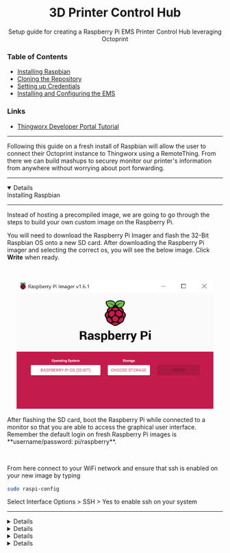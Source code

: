<h1 align="center">3D Printer Control Hub</h1>
<p align="center">Setup guide for creating a Raspberry Pi EMS Printer Control Hub leveraging Octoprint</p> 


### Table of Contents  
* [Installing Raspbian](#raspbian)
* [Cloning the Repository](#printerControl)
* [Setting up Credentials](#keys)
* [Installing and Configuring the EMS](#ems)

### Links
* [Thingworx Developer Portal Tutorial](https://developer.thingworx.com/resources/guides/thingworx-raspberry-pi-quickstart)
---
Following this guide on a fresh install of Raspbian will allow the user to connect their Octoprint instance to Thingworx using a RemoteThing. From there we can build mashups to securey monitor
our printer's information from anywhere without worrying about port forwarding. 

---





<a name="raspbian"/>

<details open>
<summary>Installing Raspbian</summary>

---
  
<p>
Instead of hosting a precompiled image, we are going to go through the steps to build your own custom image on the Raspberry Pi.

You will need to download the Raspberry Pi Imager and flash the 32-Bit Raspbian OS onto a new SD card. After downloading the Raspberry Pi imager and selecting the correct os, you will see the below image. Click **Write** when ready.
</p>
<br>

<p align="center">
  <img width="460" height="300" src="https://github.com/PTC-Education/RPi-EdgeMicroserver/blob/main/3D-Printer-Control-Hub/images/raspbian-32bit.png" />
</p>

<p>
After flashing the SD card, boot the Raspberry Pi while connected to a monitor so that you are able to access the graphical user interface. Remember the default login on fresh Raspberry Pi images is **username/password: pi/raspberry**. 
</p>
<br>

<p>
From here connect to your WiFi network and ensure that ssh is enabled on your new image by typing 
</p>
  
```bash
sudo raspi-config
```
<p>
Select Interface Options > SSH > Yes to enable ssh on your system
</p>
  
---
  
</details>  





<a name="python3"/>

<details close>
<summary>Python3 Default Setup</summary>

---
  
The core of this printer control application is built off of a series of python3 scripts that are called via callback functions in our predefined services. In order for the EMS to accurately call these scripts we must ensure that the Raspberry Pi is setup to call python3 on default. 

<br>
  
In order to do this we will make use of a script made by Adafruit. The below commands will install the libraries for adafruit sensors and also set the default to python3. Answer **YES** to the prompts and wait for the process to complete.
    
```bash
cd ~
sudo pip3 install --upgrade adafruit-python-shell
wget https://raw.githubusercontent.com/adafruit/Raspberry-Pi-Installer-Scripts/master/raspi-blinka.py
sudo python3 raspi-blinka.py
```
  
If you run into issues downloading this script enter the below commands
  
```bash
# End execution of the download
^C

# Reboot the system
reboot

# In new terminal after system reboot
sudo dpkg --configure -a

# Rerun installation
sudo pyhon3 raspi-blinka.py
```

Installing Onshape-Client and Prusa-Slicer: 
 
Only do this after you have completed python3 default setup.
  
```bash
# Install onshape-client system wide
sudo pip install onshape-client
  
# Install Prusa-Slicer system wide
  
sudo apt install slic3r-prusa
```
  
---  
  
</details>





<a name="printerControl" />

<details close> 
<summary>Cloning the Repository</summary>

---

In order to make sure that the EMS and custom python scripts can find each other we will place all of our files in the root directory. Now we are going to clone with repository into our root folder using the below bash commands.
```bash
# Move to your root directory
cd 

# Clone this repository to your root directory. 
git clone "https://github.com/PTC-Education/RPi-EdgeMicroserver.git"
```

When cloning the repository you may have to enter your Github credentials, enter your username and password in order to authenticate the download command. Once completed, you can traverse to the **3D-Printer-Control-Hub** subfolder and investigate the folder structure. 

```bash 
cd RPi-EdgeMicroserver/3D-Printer-Control-Hub/

ls

# --- output folders ---

# - template - stores the PiTemplate.lua for the Remote Thing

# - scripts - stores all of the Python scripts driving the EMS connection
  
# - config - stores the EMS and LuascriptResource information for the Printer Control Thing setup.

# - security - contains the keys.txt file to store the users credentials

# - images - assets for the readme documentation

----------------------
```
  
---
  
</details>





<a name="keys" /> 

<details close>
<summary>Setting up Keys</summary>
  
---
  
Now that the repository has been downloaded we need to load our app keys into a keys.txt so that they will be accessible to the EMS when it is monitoring our printer instance. Included in the 3D-Printer-Control-Hub is a bash script, setup.sh, that should be run with the below command:

```bash
bash setup.sh
```

By running this script you will be prompted to enter your Thingworx, Onshape, and Octoprint credentials. These credentials will be persistently stored in the security folder of this repository in keys.txt

Before moving on to the next steps lets make sure that we accurately wrote out the api keys to the keys.txt file. In a new terminal window enter the below commands to view and verify the generated keys.txt file.

```bash
cd
  
sudo nano RPi-EdgeMicroserver/3D-Printer-Control-Hub/security/keys.txt
```
Once our api keys have been verified we can move on to install the Edge Microserver.
  
---

</details>





<a name="ems"/>

<details close>
  
<summary>Installing EMS</summary>


  
---
  
<p>
  When installing the Edge Microserver, we are going to build off the existing tutorial posted on the Thingworx Developer Portal, which can be found in the **Links** section above. In order to access the Thingworx Developer portal you must create an account. 
</p>
  

  
<p> 
The high level of the Developer Portal Tutorial walks the user through install, api key generation, and base configuration of the remote thing. Due to the fact that we are implementing a prebuilt edge device we can skip some of the steps of the tutorial. As you progress from step 1 cross reference the differences outlined in the next section here in order to get your Printer Control Thing setup.
</p>
  
---  
  
**Step 1:**
<p>
No changes on this step
</p> 
  
---  
  
**Step 2:**

Download the EMS .zip file and drag from the Downloads folder to the root folder one level up. 
From here you can continue and unzip folder, feel free to remove the downloaded zip file with
  
```bash 
rm MED-61060-CD-054_SP9_Microserver-Linux-arm-hwfpu-openssl-5-4-6-1154.zip
```
  
---
  
**Step 3:**

If you have not made an application key for your Thingworx instance yet follow this step, but rerun **Setting up Keys** to ensure that your credentials have been accurately stored.

---

**Step 4 - 9**
  
<p>
We have already preconfigured your EMS and LuascriptResource so we will deviate from the steps here. A bash script has been written to copy over the files to the EMS server. Enter the below commands into your terminal window to start the file copy.
</p>
  
```bash 
# Move to home directory
cd ~
  
# Move to correct place for copying
cd RPi-EdgeMicroserver/3D-Printer-Control-Hub/
  
# Copy the files to EMS
bash copy.sh
```
<p>
  In order to create a unique PrinterControlThing we must rename our RemoteThing in the config.lua file. Enter the below command to open the file for editing. 
  
```bash
cd ~
  
# Move to correct place for copying
sudo nano microserver/etc/config.json
``` 
  
Upon opening you will see
  
```json
{
        "ws_servers":   [{
                        "host": "Enter host here",
                        "port": 443
                }],
        "appkey":       "Enter app key here",
        "http_server":  {
                "host": "127.0.0.1",
                "port": 8080,
                "use_default_certificate":  true,
                "ssl":  false,
                "authenticate": false
        },
        "logger":       {
                "level": "INFO"
        },
        "certificates": {
                "validate": false,
                "disable_hostname_validation":  true
        }
}
```  
Enter your Thingworx host url in the "host" field and and appkey in the "appkey" field. At this point your EMS will be configured for connection.

You will also need to alter the config.lua file with a unique name for your Thingworx server. Enter the follow bash commands to access the copied config.lua file.
  
```bash
cd ~
  
# Move to correct place for copying
sudo nano microserver/etc/config.lua
```
Upon completion you will see the file contents, in which you will have to modify the NAMEHERE with the name of your desired remote thing. 
 
```lua
scripts.log_level = "INFO"
scripts.script_resource_ssl = false
scripts.script_resource_authenticate = false
scripts.NAMEHERE = {
    file = "thing.lua",
    template = "PiTemplate",
    scanRate = 1000,
    taskRate = 30000
}
scripts.rap_host = "127.0.0.1"
scripts.rap_port = 8080
```
For example, if I wanted my RemoteThing to appear as "PrinterControlThing" on the Thingworx server, I would replace the line with NAMEHERE with
  
```lua
scripts.PrinterControlThing = {
```  
</p>
<p>
Once you have modified the config.json and config.lua files at this point in the tutorial return to Steps 5 and 7 to start the EMS and LuascriptResource. Continue to the end of the tutorial using the new Thing name that you modified on the config.lua file and your RemoteThing will be up and running!
</p>
</details>


<a name="properties"/>
